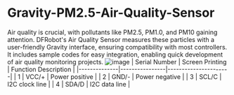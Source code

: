 # Gravity-PM2.5-Air-Quality-Sensor
Air quality is crucial, with pollutants like PM2.5, PM1.0, and PM10 gaining attention. DFRobot's Air Quality Sensor measures these particles with a user-friendly Gravity interface, ensuring compatibility with most controllers. It includes sample codes for easy integration, enabling quick development of air quality monitoring projects.
![image](https://github.com/user-attachments/assets/1e01b44e-c5db-41c5-a6d3-5a5f46e9b292)
| Serial Number | Screen Printing | Function Description |
|--------------|----------------|----------------------|
| 1            | VCC/+          | Power positive      |
| 2            | GND/-          | Power negative      |
| 3            | SCL/C          | I2C clock line      |
| 4            | SDA/D          | I2C data line       |
